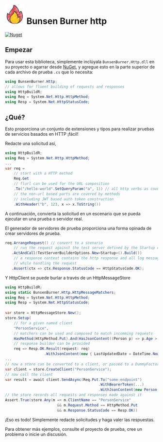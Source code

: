 <!-- markdownlint-disable MD013 -->

# ![Bunsen Burner](https://raw.githubusercontent.com/bmazzarol/Bunsen-Burner/main/fire-icon-small.png) Bunsen Burner http

<!-- markdownlint-enable MD013 -->

[![Nuget](https://img.shields.io/nuget/v/BunsenBurner.Http)](https://www.nuget.org/packages/BunsenBurner.Http/)

## Empezar

Para usar esta biblioteca, simplemente inclúyala `BunsenBurner.Http.dll` en su proyecto
o agarrar
desde [NuGet](https://www.nuget.org/packages/BunsenBurner.Http/), y agregue esto
en la parte superior de cada archivo de prueba `.cs` 
que lo necesita:

```C#
using BunsenBurner.Http;
// allows for fluent building of requests and responses
using HttpBuildR;
using Req = System.Net.Http.HttpMethod;
using Resp = System.Net.HttpStatusCode;
```

## ¿Qué?

Esto proporciona un conjunto de extensiones y tipos para realizar pruebas de servicios basados en HTTP
¡fácil!

Redacte una solicitud así,

```c#
using HttpBuildR;
using Req = System.Net.Http.HttpMethod;
...
var req = 
    // start with a HTTP method
    Req.Get
    // flurl can be used for the URL composition
    .To("/hello-world".SetQueryParam("a", 1)) // all http verbs as covered
    // the non-url based parts are covered by methods
    // including JWT based auth token construction
    .WithHeader("b", 123, x => x.ToString())
```

A continuación, convierta la solicitud en un escenario que se pueda ejecutar en una prueba o
servidor real.

El generador de servidores de prueba proporciona una forma opinada de crear servidores de prueba.

```c#
req.ArrangeRequest() // convert to a scenario
    // run the request against the test server defined by the Startup class
   .ActAndCall(TestServerBuilderOptions.New<Startup>().Build())
    // a response context contains the http response and all log messages produced
    // while handling the request
   .Assert(ctx => ctx.Response.StatusCode == HttpStatusCode.OK);
```

Y HttpClient se puede burlar a través de un HttpMessageStore

```c#
using HttpBuildR;
using static BunsenBurner.Http.HttpMessageMatchers;
using Req = System.Net.Http.HttpMethod;
using Resp = System.Net.HttpStatusCode;

var store = HttpMessageStore.New();
store.Setup(
    // for a given named client
    "PersonService",
    // matchers can be used and composed to match incomming requests
    HasMethod(HttpMethod.Put).And(HasJsonContent((Person p) => p.Age > 19))),
    // response builder can be provided
    req => Resp.OK.Result(request: req)
                  .WithJsonContent(new { LastUpdatedDate = DateTime.Now })
...
// now a store can be converted to a client, or passed to a DummyFactory
var client = store.CreateClient("PersonService");
// now call the client
var result = await client.SendAsync(Req.Put.To("some-endpoint")
                                           .WithBearerToken(...)
                                           .WithJsonContent(new Person(25)));
// the store records all requests and responses made against it
Assert.True(store.Any(m => m.ClientName == "PersonService"
                        && m.Request.Method == HttpMethod.Put
                        && m.Response.StatusCode == Resp.OK))
```

¡Eso es todo! Simplemente redacte solicitudes y haga valer las respuestas.

Para obtener más ejemplos, consulte el proyecto de prueba, cree un problema o inicie un
discusión.
